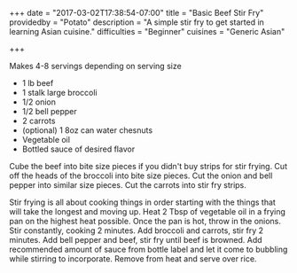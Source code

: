 +++
date = "2017-03-02T17:38:54-07:00"
title = "Basic Beef Stir Fry"
providedby = "Potato"
description = "A simple stir fry to get started in learning Asian cuisine."
difficulties = "Beginner"
cuisines = "Generic Asian"

+++

Makes 4-8 servings depending on serving size

* 1 lb beef
* 1 stalk large broccoli
* 1/2 onion
* 1/2 bell pepper
* 2 carrots
* (optional) 1 8oz can water chesnuts
* Vegetable oil
* Bottled sauce of desired flavor


Cube the beef into bite size pieces if you didn't buy strips for stir frying. Cut off the heads of the broccoli into bite size pieces. Cut the onion and bell pepper into similar size pieces. Cut the carrots into stir fry strips.

Stir frying is all about cooking things in order starting with the things that will take the longest and moving up. Heat 2 Tbsp of vegetable oil in a frying pan on the highest heat possible. Once the pan is hot, throw in the onions. Stir constantly, cooking 2 minutes. Add broccoli and carrots, stir fry 2 minutes. Add bell pepper and beef, stir fry until beef is browned. Add recommended amount of sauce from bottle label and let it come to bubbling while stirring to incorporate. Remove from heat and serve over rice.